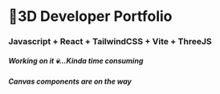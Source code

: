 # 🚀3D Developer Portfolio

### Javascript + React + TailwindCSS + Vite + ThreeJS
##### Working on it 💀...Kinda time consuming
##### Canvas components are on the way
